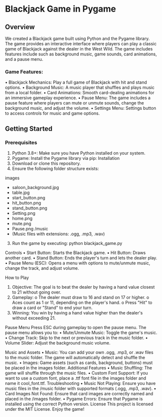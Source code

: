 # Blackjack Game in Pygame

## Overview

We created a Blackjack game built using Python and the Pygame library. The game provides an interactive interface where players can play a classic game of Blackjack against the dealer in the West Wild. The game includes features include such as background music, game sounds, card animations, and a pause menu.

### Game Features:
•	Blackjack Mechanics: Play a full game of Blackjack with hit and stand options.
•	Background Music: A music player that shuffles and plays music from a local folder.
•	Card Animations: Smooth card-dealing animations for an immersive gameplay experience.
•	Pause Menu: The game includes a pause feature where players can mute or unmute sounds, change the background music, and adjust the volume.
•	Settings Menu: Settings button to access controls for music and game options.

## Getting Started

### Prerequisites
1.	Python 3.8+: Make sure you have Python installed on your system.
2.	Pygame: Install the Pygame library via pip:
Installation
1.	Download or clone this repository.
2.	Ensure the following folder structure exists:

images
   - saloon_background.jpg
   - table.jpg
   - start_button.png
   - hit_button.png
   - stand_button.png
   - Setting.png
   - home.png
   - mute.png
   - Pause.png
/music
   - (Music files with extensions: .ogg, .mp3, .wav)

3.	Run the game by executing:
python blackjack_game.py

Controls
•	Start Button: Starts the Blackjack game.
•	Hit Button: Draws another card.
•	Stand Button: Ends the player's turn and lets the dealer play.
•	Pause Menu (ESC): Opens a menu with options to mute/unmute music, change the track, and adjust volume.

How to Play
1.	Objective: The goal is to beat the dealer by having a hand value closest to 21 without going over.
2.	Gameplay:
o	The dealer must draw to 16 and stand on 17 or higher.
o	Aces count as 1 or 11, depending on the player's hand.
o	Press "Hit" to draw a card or "Stand" to end your turn.
3.	Winning: You win by having a hand value higher than the dealer's without exceeding 21.
   
Pause Menu
Press ESC during gameplay to open the pause menu. The pause menu allows you to:
•	Mute/Unmute Music: Toggle the game's music.
•	Change Track: Skip to the next or previous track in the music folder.
•	Volume Slider: Adjust the background music volume.

Music and Assets
•	Music: You can add your own .ogg, .mp3, or .wav files to the music folder. The game will automatically detect and shuffle the music.
•	Images: Game assets (such as cards, background, buttons) must be placed in the images folder.
Additional Features
•	Music Shuffling: The game will shuffle through the music files.
•	Custom Font Support: If you want to use a custom font, place a .ttf font file in the images folder and name it cool_font.ttf.
Troubleshooting
•	Music Not Playing: Ensure you have music files in the /music folder with supported formats (.ogg, .mp3, .wav).
•	Card Images Not Found: Ensure that card images are correctly named and placed in the /images folder.
•	Pygame Errors: Ensure that Pygame is installed using the correct Python version.
License
This project is licensed under the MIT License.
Enjoy the game!
